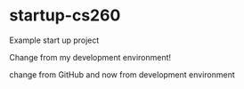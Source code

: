 # startup-cs260
Example start up project

Change from my development environment! 

change from GitHub and now from development environment
